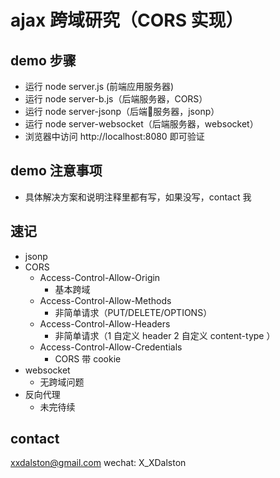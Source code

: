 # ajax 跨域研究（CORS 实现）

## demo 步骤

- 运行 node server.js (前端应用服务器)
- 运行 node server-b.js（后端服务器，CORS）
- 运行 node server-jsonp（后端服务器，jsonp）
- 运行 node server-websocket（后端服务器，websocket）
- 浏览器中访问 http://localhost:8080 即可验证

## demo 注意事项

- 具体解决方案和说明注释里都有写，如果没写，contact 我

## 速记

- jsonp
- CORS
    - Access-Control-Allow-Origin
        - 基本跨域
    - Access-Control-Allow-Methods
        - 非简单请求（PUT/DELETE/OPTIONS）
    - Access-Control-Allow-Headers
        - 非简单请求（1 自定义 header 2 自定义 content-type ）
    - Access-Control-Allow-Credentials
        - CORS 带 cookie
- websocket
    - 无跨域问题
- 反向代理
    - 未完待续

## contact

xxdalston@gmail.com
wechat: X_XDalston
